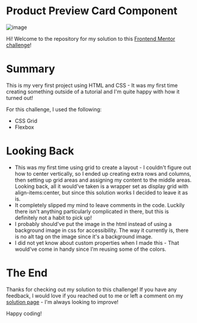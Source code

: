 # Product Preview Card Component
![image](https://user-images.githubusercontent.com/47509295/179110538-b32cabbf-9331-4c06-811d-e8573e32436b.png)

Hi! Welcome to the repository for my solution to this <a href="https://www.frontendmentor.io/challenges/product-preview-card-component-GO7UmttRfa" target="_blank">Frontend Mentor challenge</a>!

# Summary
This is my very first project using HTML and CSS - It was my first time creating something outside of a tutorial and I'm quite happy with how it turned out!

For this challenge, I used the following: 
- CSS Grid
- Flexbox

# Looking Back
- This was my first time using grid to create a layout - I couldn't figure out how to center vertically, so I ended up creating extra rows and columns, then setting up grid areas and assigning my content to the middle areas. Looking back, all it would've taken is a wrapper set as display grid with align-items:center, but since this solution works I decided to leave it as is.
- It completely slipped my mind to leave comments in the code. Luckily there isn't anything particularly complicated in there, but this is definitely not a habit to pick up!
- I probably should've put the image in the html instead of using a background image in css for accessibility. The way it currently is, there is no alt tag on the image since it's a background image.
- I did not yet know about custom properties when I made this - That would've come in handy since I'm reusing some of the colors.

# The End
Thanks for checking out my solution to this challenge! If you have any feedback, I would love if you reached out to me or left a comment on my <a href="https://www.frontendmentor.io/solutions/product-preview-card-component-solution-AUimn6k_iy" target="_blank">solution page</a> - I'm always looking to improve!

Happy coding!
